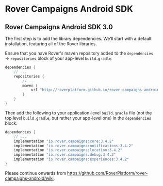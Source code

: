 # Rover Campaigns Android SDK

## Rover Campaigns Android SDK 3.0

The first step is to add the library dependencies.  We’ll start with a default
installation, featuring all of the Rover libraries.

Ensure that you have Rover's maven repository added to the `dependencies` →
`repositories` block of your app-level `build.gradle`:

```groovy
dependencies {
    // ...
    repositories {
        // ...
        maven {
            url "http://roverplatform.github.io/rover-campaigns-android/maven"
        }
    }
}
```

Then add the following to your application-level `build.gradle` file (not the
top level `build.gradle`, but rather your app-level one) in the `dependencies`
block.

```groovy
dependencies {
    // ...
    implementation "io.rover.campaigns:core:3.4.2"
    implementation "io.rover.campaigns:notifications:3.4.2"
    implementation "io.rover.campaigns:location:3.4.2"
    implementation "io.rover.campaigns:debug:3.4.2"
    implementation "io.rover.campaigns:experiences:3.4.2"
}
```

Please continue onwards from https://github.com/RoverPlatform/rover-campaigns-android/wiki.
